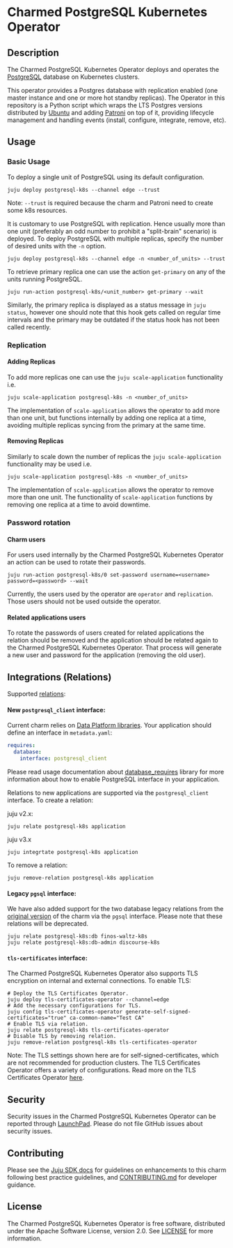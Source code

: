 # Charmed PostgreSQL Kubernetes Operator

## Description

The Charmed PostgreSQL Kubernetes Operator deploys and operates the
[PostgreSQL](https://www.postgresql.org/about/) database on Kubernetes clusters.

This operator provides a Postgres database with replication enabled (one master instance and one or
more hot standby replicas). The Operator in this repository is a Python script which wraps the LTS
Postgres versions distributed by [Ubuntu](https://hub.docker.com/r/ubuntu/postgres) and adding
[Patroni](https://github.com/zalando/patroni) on top of it, providing lifecycle management and
handling events (install, configure, integrate, remove, etc).

## Usage

### Basic Usage

To deploy a single unit of PostgreSQL using its default configuration.

```shell
juju deploy postgresql-k8s --channel edge --trust
```

Note: `--trust` is required because the charm and Patroni need to create some k8s resources.

It is customary to use PostgreSQL with replication. Hence usually more than one unit (preferably an
odd number to prohibit a "split-brain" scenario) is deployed. To deploy PostgreSQL with multiple
replicas, specify the number of desired units with the `-n` option.

```shell
juju deploy postgresql-k8s --channel edge -n <number_of_units> --trust
```

To retrieve primary replica one can use the action `get-primary` on any of the units running
PostgreSQL.

```shell
juju run-action postgresql-k8s/<unit_number> get-primary --wait
```

Similarly, the primary replica is displayed as a status message in `juju status`, however one
should note that this hook gets called on regular time intervals and the primary may be outdated if
the status hook has not been called recently.

### Replication

#### Adding Replicas

To add more replicas one can use the `juju scale-application` functionality i.e.

```shell
juju scale-application postgresql-k8s -n <number_of_units>
```

The implementation of `scale-application` allows the operator to add more than one unit, but
functions internally by adding one replica at a time, avoiding multiple replicas syncing from the
primary at the same time.

#### Removing Replicas

Similarly to scale down the number of replicas the `juju scale-application` functionality may be
used i.e.

```shell
juju scale-application postgresql-k8s -n <number_of_units>
```

The implementation of `scale-application` allows the operator to remove more than one unit. The
functionality of `scale-application` functions by removing one replica at a time to avoid downtime.

### Password rotation

#### Charm users

For users used internally by the Charmed PostgreSQL Kubernetes Operator an action can be used to
rotate their passwords.

```shell
juju run-action postgresql-k8s/0 set-password username=<username> password=<password> --wait
```

Currently, the users used by the operator are `operator` and `replication`. Those users should not
be used outside the operator.

#### Related applications users

To rotate the passwords of users created for related applications the relation should be removed
and the application should be related again to the Charmed PostgreSQL Kubernetes Operator. That
process will generate a new user and password for the application (removing the old user).

## Integrations (Relations)

Supported [relations](https://juju.is/docs/olm/relations):

#### New `postgresql_client` interface:

Current charm relies on [Data Platform libraries](https://charmhub.io/data-platform-libs). Your
application should define an interface in `metadata.yaml`:

```yaml
requires:
  database:
    interface: postgresql_client
```

Please read usage documentation about
[database_requires](https://charmhub.io/data-platform-libs/libraries/database_requires) library for
more information about how to enable PostgreSQL interface in your application.

Relations to new applications are supported via the `postgresql_client` interface. To create a
relation:

juju v2.x:

```shell
juju relate postgresql-k8s application
```

juju v3.x

```shell
juju integrtate postgresql-k8s application
```

To remove a relation:

```shell
juju remove-relation postgresql-k8s application
```

#### Legacy `pgsql` interface:

We have also added support for the two database legacy relations from the
[original version](https://launchpad.net/charm-k8s-postgresql) of the charm via the `pgsql`
interface. Please note that these relations will be deprecated.

```shell
juju relate postgresql-k8s:db finos-waltz-k8s
juju relate postgresql-k8s:db-admin discourse-k8s
```

#### `tls-certificates` interface:

The Charmed PostgreSQL Kubernetes Operator also supports TLS encryption on internal and external
connections. To enable TLS:

```shell
# Deploy the TLS Certificates Operator. 
juju deploy tls-certificates-operator --channel=edge
# Add the necessary configurations for TLS.
juju config tls-certificates-operator generate-self-signed-certificates="true" ca-common-name="Test CA" 
# Enable TLS via relation.
juju relate postgresql-k8s tls-certificates-operator
# Disable TLS by removing relation.
juju remove-relation postgresql-k8s tls-certificates-operator
```

Note: The TLS settings shown here are for self-signed-certificates, which are not recommended for
production clusters. The TLS Certificates Operator offers a variety of configurations. Read more on
the TLS Certificates Operator [here](https://charmhub.io/tls-certificates-operator).

## Security

Security issues in the Charmed PostgreSQL Kubernetes Operator can be reported through
[LaunchPad](https://wiki.ubuntu.com/DebuggingSecurity#How%20to%20File). Please do not file GitHub
issues about security issues.

## Contributing

Please see the [Juju SDK docs](https://juju.is/docs/sdk) for guidelines on enhancements to this
charm following best practice guidelines, and
[CONTRIBUTING.md](https://github.com/canonical/postgresql-k8s-operator/blob/main/CONTRIBUTING.md)
for developer guidance.

## License

The Charmed PostgreSQL Kubernetes Operator is free software, distributed under the Apache Software
License, version 2.0. See
[LICENSE](https://github.com/canonical/postgresql-k8s-operator/blob/main/LICENSE) for more
information.
